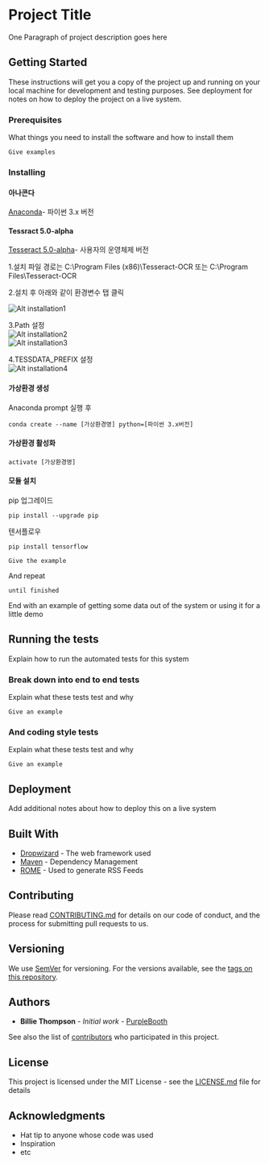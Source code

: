 # Project Title

One Paragraph of project description goes here

## Getting Started

These instructions will get you a copy of the project up and running on your local machine for development and testing purposes. See deployment for notes on how to deploy the project on a live system.

### Prerequisites

What things you need to install the software and how to install them

```
Give examples
```

### Installing  

#### 아나콘다     
[Anaconda](https://www.anaconda.com/distribution/#download-section)- 파이썬 3.x 버전   
  
#### Tessract 5.0-alpha     
[Tesseract 5.0-alpha](https://github.com/UB-Mannheim/tesseract/wiki)- 사용자의 운영체제 버전   

1.설치 파일 경로는  C:\Program Files (x86)\Tesseract-OCR   또는 C:\Program Files\Tesseract-OCR  

2.설치 후 아래와 같이 환경변수 탭 클릭  

![Alt installation1](C:\Users\rlarlghks\Desktop\tesseract1.jpg)  

3.Path 설정  
![Alt installation2](C:\Users\rlarlghks\Desktop\tesseract2.jpg)    
![Alt installation3](C:\Users\rlarlghks\Desktop\tesseract3.jpg)    

4.TESSDATA_PREFIX 설정  
![Alt installation4](C:\Users\rlarlghks\Desktop\tesseract4.jpg)    





#### 가상환경 생성   

Anaconda prompt 실행 후 

```
conda create --name [가상환경명] python=[파이썬 3.x버전]
```

#### 가상환경 활성화

```
activate [가상환경명]
```
#### 모듈 설치  
  
pip 업그레이드  
 
```
pip install --upgrade pip
```  

텐서플로우  

```
pip install tensorflow
```






```
Give the example
```

And repeat

```
until finished
```

End with an example of getting some data out of the system or using it for a little demo

## Running the tests

Explain how to run the automated tests for this system

### Break down into end to end tests

Explain what these tests test and why

```
Give an example
```

### And coding style tests

Explain what these tests test and why

```
Give an example
```

## Deployment

Add additional notes about how to deploy this on a live system

## Built With

* [Dropwizard](http://www.dropwizard.io/1.0.2/docs/) - The web framework used
* [Maven](https://maven.apache.org/) - Dependency Management
* [ROME](https://rometools.github.io/rome/) - Used to generate RSS Feeds

## Contributing

Please read [CONTRIBUTING.md](https://gist.github.com/PurpleBooth/b24679402957c63ec426) for details on our code of conduct, and the process for submitting pull requests to us.

## Versioning

We use [SemVer](http://semver.org/) for versioning. For the versions available, see the [tags on this repository](https://github.com/your/project/tags). 

## Authors

* **Billie Thompson** - *Initial work* - [PurpleBooth](https://github.com/PurpleBooth)

See also the list of [contributors](https://github.com/your/project/contributors) who participated in this project.

## License

This project is licensed under the MIT License - see the [LICENSE.md](LICENSE.md) file for details

## Acknowledgments

* Hat tip to anyone whose code was used
* Inspiration
* etc
